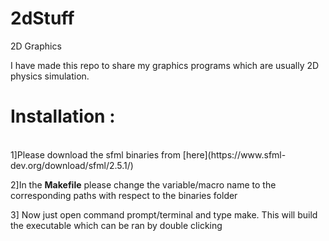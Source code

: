 # 2dStuff
2D Graphics

I have made this repo to share my graphics programs which are usually 2D physics simulation.


# Installation :
<br>
1]Please download the sfml binaries from [here](https://www.sfml-dev.org/download/sfml/2.5.1/)
<p>
2]In the <b>Makefile</b> please change the variable/macro name to the corresponding paths with respect to the binaries folder
</p>
3] Now just open command prompt/terminal and type make. This will build the executable which can be ran by double clicking